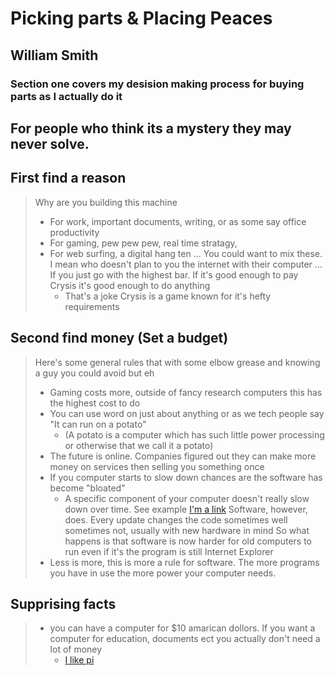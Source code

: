 # Picking parts & Placing Peaces
## William Smith
### Section one covers my desision making process for buying parts as I actually do it
For people who think its a mystery they may never solve.
---

First find a reason
---
>Why are you building this machine
>* For work, important documents, writing, or as some say office productivity
>* For gaming, pew pew pew, real time stratagy, 
>* For web surfing, a digital hang ten
>... You could want to mix these. I mean who doesn't plan to you the internet with their computer
>... If you just go with the highest bar. If it's good enough to pay Crysis it's good enough to do anything
>	* That's a joke Crysis is a game known for it's hefty requirements

Second find money (Set a budget)
---
> Here's some general rules that with some elbow grease and knowing a guy you could avoid but eh
>* Gaming costs more, outside of fancy research computers this has the highest cost to do
>* You can use word on just about anything or as we tech people say "It can run on a potato"
>	* (A potato is a computer which has such little power processing or otherwise that we call it a potato)
>* The future is online. Companies figured out they can make more money on services then selling you something once
>* If you computer starts to slow down chances are the software has become "bloated"
>	* A specific component of your computer doesn't really slow down over time. See example [I'm a link](https://www.youtube.com/watch?v=44JqNJq-PC0) Software, however, does. Every update changes the code sometimes well sometimes not, usually with new hardware in mind So what happens is that software is now harder for old computers to run even if it's the program is still Internet Explorer
>* Less is more, this is more a rule for software. The more programs you have in use the more power your computer needs.

Supprising facts
---
>* you can have a computer for $10 amarican dollors. If you want a computer for education, documents ect you actually don't need a lot of money
>	* [I like pi](https://www.raspberrypi.org/)
